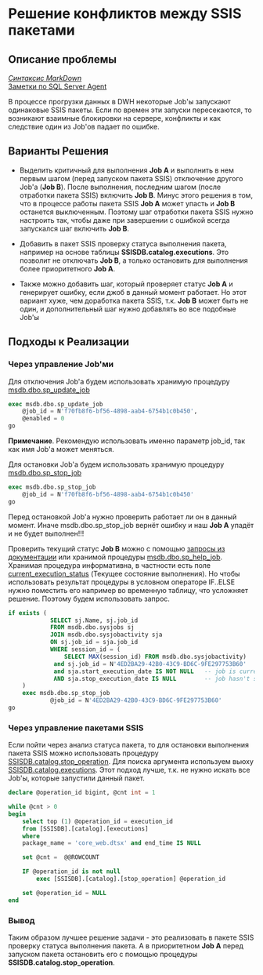 # Решение конфликтов между SSIS пакетами

## Описание проблемы

*[Синтаксис MarkDown](https://www.markdownguide.org/basic-syntax/)*  
[Заметки по SQL Server Agent](../SQLAgent_note.md)  

В процессе прогрузки данных в DWH некоторые Job'ы запускают одинаковые SSIS пакеты. Если по времен эти запуски пересекаются, то возникают взаимные блокировки на сервере, конфликты и как следствие один из Job'ов падает по ошибке.

## Варианты Решения

- Выделить критичный для выполнения **Job A** и выполнить в нем первым шагом (перед запуском пакета SSIS) отключение другого Job'а (**Job B**). После выполнения, последним шагом (после отработки пакета SSIS) включить **Job B**. Минус этого решения в том, что в процессе работы пакета SSIS **Job A** может упасть и **Job B** останется выключенным. Поэтому шаг отработки пакета SSIS нужно настроить так, чтобы даже при завершении с ошибкой всегда запускался шаг включить **Job B**.

- Добавить в пакет SSIS проверку статуса выполнения пакета, например на основе таблицы **SSISDB.catalog.executions**. Это позволит не отключать **Job B**, а только остановить для выполнения более приоритетного **Job A**.
- Также можно добавить шаг, который проверяет статус **Job A** и генерирует ошибку, если джоб в данный момент работает. Но этот вариант хуже, чем доработка пакета SSIS, т.к.  **Job B** может быть не один, и дополнительный шаг нужно добавлять во все подобные Job'ы

## Подходы к Реализации

### Через управление Job'ми

Для отключения Job'а будем использовать хранимую процедуру [msdb.dbo.sp_update_job](https://docs.microsoft.com/ru-ru/sql/relational-databases/system-stored-procedures/sp-update-job-transact-sql?view=sql-server-ver15)

```sql
exec msdb.dbo.sp_update_job
	@job_id = N'f70fb8f6-bf56-4898-aab4-6754b1c0b450',
	@enabled = 0
go
```

**Примечание**. Рекомендую использовать именно параметр job_id, так как имя Job'а может меняться.

Для остановки Job'а будем использовать хранимую процедуру [msdb.dbo.sp_stop_job](https://docs.microsoft.com/ru-ru/sql/relational-databases/system-stored-procedures/sp-stop-job-transact-sql?view=sql-server-ver15)

```sql
exec msdb.dbo.sp_stop_job
	@job_id = N'f70fb8f6-bf56-4898-aab4-6754b1c0b450'
go
```

Перед остановкой Job'а нужно проверить работает ли он в данный момент. Иначе msdb.dbo.sp_stop_job вернёт ошибку и наш **Job A** упадёт и не будет выполнен!!!

Проверить текущий статус **Job B** можно с помощью [запросы из документации](https://docs.microsoft.com/ru-ru/sql/relational-databases/system-tables/dbo-sysjobactivity-transact-sql?view=sql-server-ver15) или хранимой процедуры [msdb.dbo.sp_help_job](https://docs.microsoft.com/ru-ru/sql/relational-databases/system-stored-procedures/sp-help-job-transact-sql?view=sql-server-ver15). Хранимая процедура информативна, в частности есть поле [current_execution_status](./current_execution_status.md) (Текущее состояние выполнения). Но чтобы использовать результат процедуры в условном операторе IF..ELSE нужно поместить его например во временную таблицу, что усложняет решение. Поэтому будем использовать запрос.

```sql
if exists (
			SELECT sj.Name, sj.job_id
			FROM msdb.dbo.sysjobs sj
			JOIN msdb.dbo.sysjobactivity sja
			ON sj.job_id = sja.job_id
			WHERE session_id = (
				SELECT MAX(session_id) FROM msdb.dbo.sysjobactivity)	-- make sure this is the most recent run
			 and sj.job_id = N'4ED2BA29-42B0-43C9-BD6C-9FE297753B60'
			 and sja.start_execution_date IS NOT NULL	-- job is currently running
			 AND sja.stop_execution_date IS NULL		-- job hasn't stopped running
	)
	exec msdb.dbo.sp_stop_job
			@job_id = N'4ED2BA29-42B0-43C9-BD6C-9FE297753B60'
go
```

### Через управление пакетами SSIS

Если пойти через анализ статуса пакета, то для остановки выполнения пакета SSIS можно использовать процедуру [SSISDB.catalog.stop_operation](https://docs.microsoft.com/ru-ru/sql/integration-services/system-stored-procedures/catalog-stop-operation-ssisdb-database?view=sql-server-ver15). Для поиска аргумента используем вьюху [SSISDB.catalog.executions](https://docs.microsoft.com/ru-ru/sql/integration-services/system-views/catalog-executions-ssisdb-database?view=sql-server-ver15). Этот подход лучше, т.к. не нужно искать все Job'ы, которые запустили данный пакет.

```sql
declare @operation_id bigint, @cnt int = 1

while @cnt > 0
begin
	select top (1) @operation_id = execution_id
	from [SSISDB].[catalog].[executions]
	where 
	package_name = 'core_web.dtsx' and end_time IS NULL

	set @cnt =  @@ROWCOUNT

	IF @operation_id is not null
		exec [SSISDB].[catalog].[stop_operation] @operation_id

	set @operation_id = NULL
end
```

### **Вывод**  

Таким образом лучшее решение задачи - это реализовать в пакете SSIS проверку статуса выполнения пакета. А в приоритетном  **Job A** перед запуском пакета остановить его с помощью процедуры  **SSISDB.catalog.stop_operation**.